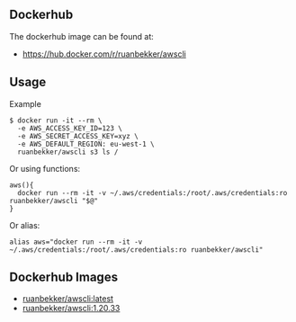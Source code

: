 ## Dockerhub

The dockerhub image can be found at:
- https://hub.docker.com/r/ruanbekker/awscli

## Usage

Example

```
$ docker run -it --rm \
  -e AWS_ACCESS_KEY_ID=123 \
  -e AWS_SECRET_ACCESS_KEY=xyz \
  -e AWS_DEFAULT_REGION: eu-west-1 \
  ruanbekker/awscli s3 ls /
```

Or using functions:

```
aws(){
  docker run --rm -it -v ~/.aws/credentials:/root/.aws/credentials:ro ruanbekker/awscli "$@"
}
```

Or alias:

```
alias aws="docker run --rm -it -v ~/.aws/credentials:/root/.aws/credentials:ro ruanbekker/awscli"
```

## Dockerhub Images

- [ruanbekker/awscli:latest](https://hub.docker.com/r/ruanbekker/awscli/tags?page=1&ordering=last_updated)
- [ruanbekker/awscli:1.20.33](https://hub.docker.com/r/ruanbekker/awscli/tags?page=1&ordering=last_updated)
